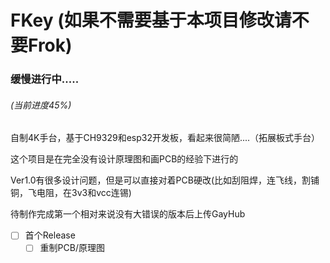 # FKey (如果不需要基于本项目修改请不要Frok)

### 缓慢进行中.....
###### (当前进度45%)

自制4K手台，基于CH9329和esp32开发板，看起来很简陋....（拓展板式手台）

这个项目是在完全没有设计原理图和画PCB的经验下进行的

Ver1.0有很多设计问题，但是可以直接对着PCB硬改(比如刮阻焊，连飞线，割铺铜，飞电阻，在3v3和vcc连锡)

待制作完成第一个相对来说没有大错误的版本后上传GayHub

 - [ ] 首个Release
    - [ ] 重制PCB/原理图 
